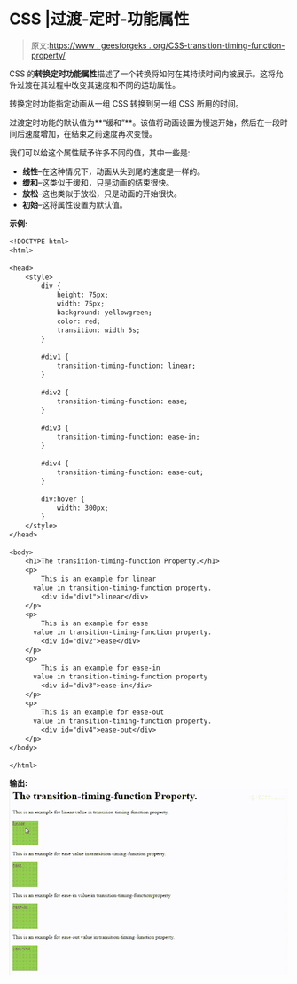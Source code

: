 # CSS |过渡-定时-功能属性

> 原文:[https://www . geesforgeks . org/CSS-transition-timing-function-property/](https://www.geeksforgeeks.org/css-transition-timing-function-property/)

CSS 的**转换定时功能属性**描述了一个转换将如何在其持续时间内被展示。这将允许过渡在其过程中改变其速度和不同的运动属性。

转换定时功能指定动画从一组 CSS 转换到另一组 CSS 所用的时间。

过渡定时功能的默认值为**“缓和”**。该值将动画设置为慢速开始，然后在一段时间后速度增加，在结束之前速度再次变慢。

我们可以给这个属性赋予许多不同的值，其中一些是:

*   **线性**–在这种情况下，动画从头到尾的速度是一样的。
*   **缓和**–这类似于缓和，只是动画的结束很快。
*   **放松**–这也类似于放松，只是动画的开始很快。
*   **初始**–这将属性设置为默认值。

**示例:**

```
<!DOCTYPE html>
<html>

<head>
    <style>
        div {
            height: 75px;
            width: 75px;
            background: yellowgreen;
            color: red;
            transition: width 5s;
        }

        #div1 {
            transition-timing-function: linear;
        }

        #div2 {
            transition-timing-function: ease;
        }

        #div3 {
            transition-timing-function: ease-in;
        }

        #div4 {
            transition-timing-function: ease-out;
        }

        div:hover {
            width: 300px;
        }
    </style>
</head>

<body>
    <h1>The transition-timing-function Property.</h1>
    <p>
        This is an example for linear 
      value in transition-timing-function property.
        <div id="div1">linear</div>
    </p>
    <p>
        This is an example for ease 
      value in transition-timing-function property.
        <div id="div2">ease</div>
    </p>
    <p>
        This is an example for ease-in 
      value in transition-timing-function property
        <div id="div3">ease-in</div>
    </p>
    <p>
        This is an example for ease-out 
      value in transition-timing-function property.
        <div id="div4">ease-out</div>
    </p>
</body>

</html>
```

**输出:**
![](img/cffb7cd56cb497da4b12569a885acd7b.png)